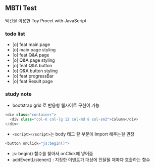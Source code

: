 ## MBTI Test

막간을 이용한 Toy Proect with JavaScript

### todo list

- [o] feat main page
- [o] main page styling
- [o] feat Q&A page
- [o] Q&A page styling
- [o] feat Q&A button
- [o] Q&A button styling
- [o] feat progressBar
- [o] feat Result page

### study note

- bootstrap grid 로 반응형 웹사이트 구현이 가능

```js
<div class="container">
  <div class="col-6 col-lg 12 col-md 8 col-sm2">Column</div>
</div>
```

- `<script></script>`는 body 태그 끝 부분에 Import 해주는걸 권장

```js
<button onClick="js:begin()">
```

- js: begin() 함수를 찾아서 onClick에 넣어줌
- addEventListener() : 지정한 이벤트가 대상에 전달될 때마다 호출하는 함수
